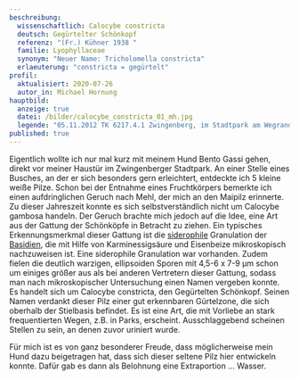 ```yaml
---
beschreibung:
  wissenschaftlich: Calocybe constricta
  deutsch: Gegürtelter Schönkopf
  referenz: "(Fr.) Kühner 1938 "
  familie: Lyophyllaceae
  synonym: "Neuer Name: Tricholomella constricta"
  erlaeuterung: "constricta = gegürtelt"
profil:
  aktualisiert: 2020-07-26
  autor_in: Michael Hornung
hauptbild:
  anzeige: true
  datei: /bilder/calocybe_constricta_01_mh.jpg
  legende: "05.11.2012 TK 6217.4.1 Zwingenberg, im Stadtpark am Wegrand im Gebüsch "
published: true
---
```

Eigentlich wollte ich nur mal kurz mit meinem Hund Bento Gassi gehen, direkt vor meiner Haustür im Zwingenberger Stadtpark. An einer Stelle eines Busches, an der er sich besonders gern erleichtert, entdeckte ich 5 kleine weiße Pilze. Schon bei der Entnahme eines Fruchtkörpers bemerkte ich einen aufdringlichen Geruch nach Mehl, der mich an den Maipilz erinnerte. Zu dieser Jahreszeit konnte es sich selbstverständlich nicht um Calocybe gambosa handeln. Der Geruch brachte mich jedoch auf die Idee, eine Art aus der Gattung der Schönköpfe in Betracht zu ziehen. Ein typisches Erkennungsmerkmal dieser Gattung ist die [siderophile](siderophil "Glossar") Granulation der [Basidien](Basidien "Glossar"), die mit Hilfe von Karminessigsäure und Eisenbeize mikroskopisch nachzuweisen ist. Eine siderophile Granulation war vorhanden. Zudem fielen die deutlich warzigen, ellipsoiden Sporen mit 4,5-6 x 7-9 µm schon um einiges größer aus als bei anderen Vertretern dieser Gattung, sodass man nach mikroskopischer Untersuchung einen Namen vergeben konnte. Es handelt sich um Calocybe constricta, den Gegürtelten Schönkopf. Seinen Namen verdankt dieser Pilz einer gut erkennbaren Gürtelzone, die sich oberhalb der Stielbasis befindet. Es ist eine Art, die mit Vorliebe an stark frequentierten Wegen, z.B. in Parks, erscheint. Ausschlaggebend scheinen Stellen zu sein, an denen zuvor uriniert wurde.

Für mich ist es von ganz besonderer Freude, dass möglicherweise mein Hund dazu beigetragen hat, dass sich dieser seltene Pilz hier entwickeln konnte. Dafür gab es dann als Belohnung eine Extraportion … Wasser.
